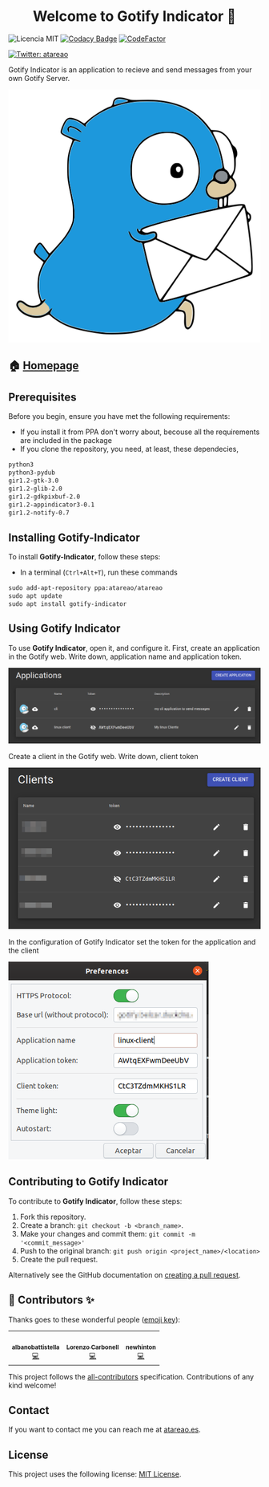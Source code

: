 <h1 align="center">Welcome to Gotify Indicator 👋</h1>

![Licencia MIT](https://img.shields.io/badge/Licencia-MIT-green)
[![Codacy Badge](https://api.codacy.com/project/badge/Grade/b3e704c3f150404582cd23b9fcb4be32)](https://www.codacy.com/manual/atareao/Gotify-Indicator?utm_source=github.com&amp;utm_medium=referral&amp;utm_content=atareao/gotify-indicator&amp;utm_campaign=Badge_Grade)
[![CodeFactor](https://www.codefactor.io/repository/github/atareao/gotify-indicator/badge/master)](https://www.codefactor.io/repository/github/atareao/gotify-indicator/overview/master)

[![Twitter: atareao](https://img.shields.io/twitter/follow/atareao.svg?style=social)](https://twitter.com/atareao)

Gotify Indicator is an application to recieve and send messages from your own Gotify Server.

[![Gotify-Indicator](./data/icons/gotify-indicator.svg)](https://www.atareao.es/aplicacion/gotify-indicator/)

## 🏠 [Homepage](https://www.atareao.es/applicacion/gotify-indicator)

## Prerequisites

Before you begin, ensure you have met the following requirements:

* If you install it from PPA don't worry about, becouse all the requirements are included in the package
* If you clone the repository, you need, at least, these dependecies,

```
python3
python3-pydub
gir1.2-gtk-3.0
gir1.2-glib-2.0
gir1.2-gdkpixbuf-2.0
gir1.2-appindicator3-0.1
gir1.2-notify-0.7
```

## Installing Gotify-Indicator

To install **Gotify-Indicator**, follow these steps:

* In a terminal (`Ctrl+Alt+T`), run these commands

```
sudo add-apt-repository ppa:atareao/atareao
sudo apt update
sudo apt install gotify-indicator
```

## Using Gotify Indicator

To use **Gotify Indicator**, open it, and configure it. First, create an application in the Gotify web. Write down, application name and application token.

![Application Configuration](./screenshots/aplications.png)

Create a client in the Gotify web. Write down, client token

![Client Configuration](./screenshots/clients.png)

In the configuration of Gotify Indicator set the token for the application and the client

![Gotify-Indicator Configuration](./screenshots/configuracion.png)

## Contributing to Gotify Indicator

To contribute to **Gotify Indicator**, follow these steps:

1. Fork this repository.
2. Create a branch: `git checkout -b <branch_name>`.
3. Make your changes and commit them: `git commit -m '<commit_message>'`
4. Push to the original branch: `git push origin <project_name>/<location>`
5. Create the pull request.

Alternatively see the GitHub documentation on [creating a pull request](https://help.github.com/en/github/collaborating-with-issues-and-pull-requests/creating-a-pull-request).

## 👤 Contributors ✨

Thanks goes to these wonderful people ([emoji key](https://allcontributors.org/docs/en/emoji-key)):

<!-- ALL-CONTRIBUTORS-LIST:START - Do not remove or modify this section -->
<!-- prettier-ignore-start -->
<!-- markdownlint-disable -->
<table>
  <tr>
    <td align="center"><a href="https://github.com/albanobattistella"><img src="https://avatars.githubusercontent.com/u/34811668" width="100px;" alt=""/><br /><sub><b>albanobattistella</b></sub></a><br /><a href="https://github.com/atareao/gotify-indicator/commits?author=albanobattistella" title="Code">💻</a></td>
    <td align="center"><a href="https://www.atareao.es"><img src="https://avatars3.githubusercontent.com/u/298055?v=4" width="100px;" alt=""/><br /><sub><b>Lorenzo Carbonell</b></sub></a><br /><a href="https://github.com/atareao/fondos-productivos/commits?author=atareao" title="Code">💻</a></td>
    <td align="center"><a href="https://github.com/newhinton"><img src="https://avatars.githubusercontent.com/u/25279821?" width="100px;" alt=""/><br /><sub><b>newhinton</b></sub></a><br /><a href="https://github.com/atareao/gotify-indicator/commits?author=newhinton" title="Code">💻</a></td>
  </tr>
</table>

<!-- markdownlint-enable -->
<!-- prettier-ignore-end -->
<!-- ALL-CONTRIBUTORS-LIST:END -->

This project follows the [all-contributors](https://github.com/all-contributors/all-contributors) specification. Contributions of any kind welcome!

## Contact

If you want to contact me you can reach me at [atareao.es](https://www.atareao.es).

## License

This project uses the following license: [MIT License](https://choosealicense.com/licenses/mit/).

